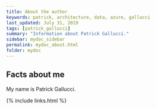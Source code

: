 ```yaml
---
title: About the author
keywords: patrick, architecture, data, azure, gallucci
last_updated: July 31, 2019
tags: [patrick_gallucci]
summary: "Information about Patrick Gallucci."
sidebar: mydoc_sidebar
permalink: mydoc_about.html
folder: mydoc
---
```


## Facts about me

My name is Patrick Gallucci.

{% include links.html %}
